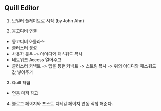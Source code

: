 ## Quill Editor

1. 보일러 플레이트로 시작 (by John Ahn)

2. 몽고디비 연결
 - 몽고디비 아틀라스
 - 클러스터 생성
 - 사용자 등록 -> 아이디와 패스워드 복사
 - 네트워크 Access 열어주고
 - 클러스터 커넥트 -> 앱을 통한 커넥트 -> 스트링 복사 -> 위의 아이디와 패스워드 값 넣어주기

3. Quill 작업
  - 연동 마저 하고

4. 블로그 페이지와 포스트 디테일 페이지 연동 작업 해준다.
